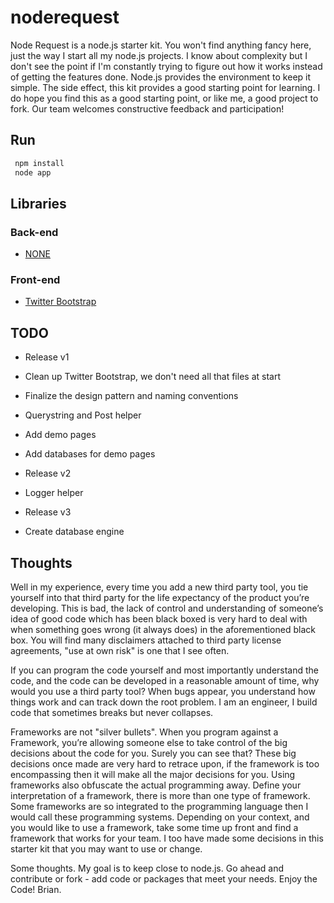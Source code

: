# noderequest

Node Request is a node.js starter kit.  You won't find anything fancy here, just the way I start all my node.js projects. I know about complexity but I don't see the point if I'm constantly trying to figure out how it works instead of getting the features done. Node.js provides the environment to keep it simple.  The side effect, this kit provides a good starting point for learning.  I do hope you find this as a good starting point, or like me, a good project to fork.  Our team welcomes constructive feedback and participation!

## Run

```bash
 npm install
 node app
 ```

## Libraries

### Back-end

- [NONE]()


### Front-end

- [Twitter Bootstrap](http://twitter.github.com/bootstrap/)

## TODO

- Release v1
- Clean up Twitter Bootstrap, we don't need all that files at start
- Finalize the design pattern and naming conventions
- Querystring and Post helper
- Add demo pages
- Add databases for demo pages

- Release v2
- Logger helper

- Release v3
- Create database engine


## Thoughts
Well in my experience, every time you add a new third party tool, you tie yourself into that third party for the life expectancy of the product you’re developing. This is bad, the lack of control and understanding of someone’s idea of good code which has been black boxed is very hard to deal with when something goes wrong (it always does) in the aforementioned black box. You will find many disclaimers attached to third party license agreements, "use at own risk" is one that I see often. 

If you can program the code yourself and most importantly understand the code, and the code can be developed in a reasonable amount of time, why would you use a third party tool? When bugs appear, you understand how things work and can track down the root problem. I am an engineer, I build code that sometimes breaks but never collapses. 

Frameworks are not "silver bullets". When you program against a Framework, you’re allowing someone else to take control of the big decisions about the code for you. Surely you can see that? These big decisions once made are very hard to retrace upon, if the framework is too encompassing then it will make all the major decisions for you. Using frameworks also obfuscate the actual programming away. Define your interpretation of a framework, there is more than one type of framework. Some frameworks are so integrated to the programming language then I would call these programming systems.  Depending on your context, and you would like to use a framework, take some time up front and find a framework that works for your team.  I too have made some decisions in this starter kit that you may want to use or change.

Some thoughts.  My goal is to keep close to node.js.  Go ahead and contribute or fork - add code or packages that meet your needs.  Enjoy the Code!  Brian.
